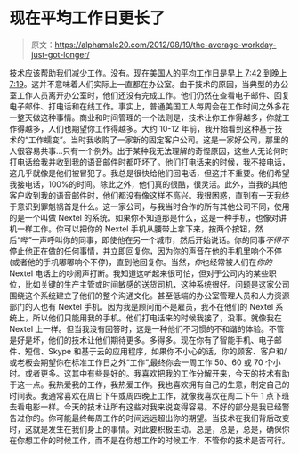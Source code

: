 # 现在平均工作日更长了

> 原文：<https://alphamale20.com/2012/08/19/the-average-workday-just-got-longer/>

技术应该帮助我们减少工作。没有。[现在美国人的平均工作日是早上 7:42 到晚上 7:19](http://mozy.com/9-5/)。这并不意味着人们实际上一直都在办公室。由于技术的原因，当典型的办公室工作人员离开办公室时，他们还没有完成工作。他们仍然在查看电子邮件、回复电子邮件、打电话和在线工作。事实上，普通美国工人每周会在工作时间之外多花一整天做这种事情。商业和时间管理的一个法则是，技术让你工作得越多，你就工作得越多，人们也期望你工作得越多。大约 10-12 年前，我开始看到这种基于技术的“工作蠕变”。当时我收购了一家新的固定客户公司。这是一家好公司，那里的人很容易共事...只有一个例外。出于某种我无法理解的奇怪原因，这些人无论何时打电话给我并收到我的语音邮件时都吓坏了。他们打电话来的时候，我不接电话，这几乎就像是他们被冒犯了。我总是很快给他们回电话，但这并不重要。他们希望我接电话，100%的时间。除此之外，他们真的很酷，很灵活。此外，当我的其他客户收到我的语音邮件时，他们都没有像这样不高兴。我很困惑，直到有一天我终于意识到罪魁祸首是什么。这一家公司，与我当时合作的所有其他公司不同，使用的是一个叫做 Nextel 的系统。如果你不知道那是什么，这是一种手机，也像对讲机一样工作。你可以把你的 Nextel 手机从腰带上拿下来，按两个按钮，然后“哔”一声呼叫你的同事，即使他在另一个城市，然后开始说话。你的同事*不得不*停止他正在做的任何事情，并立即回复你，因为你的声音在他的手机里响个不停(或者他的手机嘟嘟响个不停)，直到他回复你。当然，*你*也经常被人们在*你的* Nextel 电话上的吵闹声打断。我知道这听起来很可怕，但对于公司内的某些职位，比如关键的生产主管或时间敏感的送货司机，这种系统很好。问题是这家公司围绕这个系统建立了他们的整个沟通文化。甚至低端的办公室管理人员和人力资源部门的人也有 Nextel 手机。因为我是顾问而不是雇员，我不在他们的 Nextel 系统上，所以他们只能用我的手机。他们打电话来的时候我接了，没事。就像我在 Nextel 上一样。但当我没有回答时，这是一种他们不习惯的不和谐的体验。不管是好是坏，他们的技术让他们期待更多。多得多。现在你有了智能手机、电子邮件、短信、Skype 和基于云的应用程序，如果你不小心的话，你的顾客、客户和/或老板会期望你在标准工作日之外“工作”,最终你会一周工作 50、60 或 70 个小时。或者更多。这其中有些是好的。我喜欢把我的工作分解开来，今天的技术有助于这一点。我热爱我的工作，我热爱工作。我也喜欢拥有自己的生意，制定自己的时间表。我通常喜欢在周日下午或周四晚上工作，就像我喜欢在周二下午 1 点下班去看电影一样。今天的技术让所有这些对我来说变得容易。不好的部分是我已经警告过你的。你可能最终每周工作的时间远远超出你的期望。当技术在我们背后改变时，这就是发生在我们身上的事情。对此要积极主动。总是，总是，总是，确保你在你想工作的时候工作，而不是在你想工作的时候工作，不管你的技术是否可行。